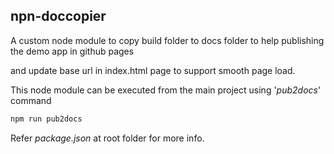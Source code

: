 ## npn-doccopier 
A custom node module to copy build folder to docs folder to help publishing the demo app in github pages

and update base url in index.html page to support smooth page load.

This node module can be executed from the main project using '_pub2docs_' command

```sh
npm run pub2docs
```

Refer _package.json_ at root folder for more info.
